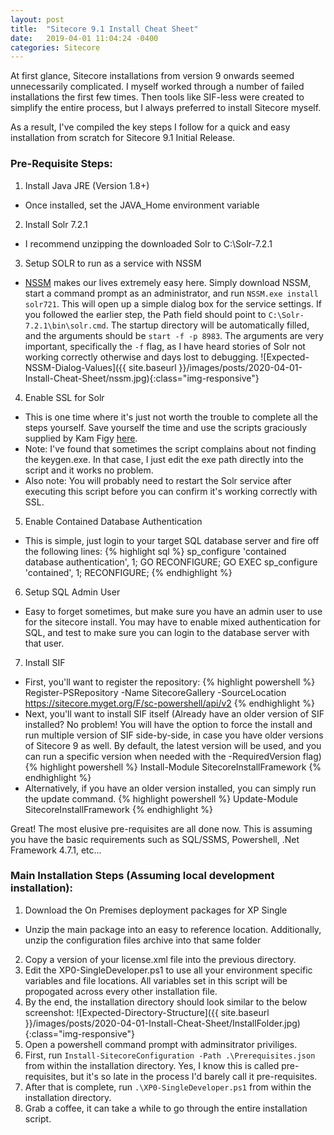 ```yaml
---
layout: post
title:  "Sitecore 9.1 Install Cheat Sheet"
date:   2019-04-01 11:04:24 -0400
categories: Sitecore
---
```

At first glance, Sitecore installations from version 9 onwards seemed unnecessarily complicated. I myself worked through a number of failed installations the first few times. Then tools like SIF-less were created to simplify the entire process, but I always preferred to install Sitecore myself.

As a result, I've compiled the key steps I follow for a quick and easy installation from scratch for Sitecore 9.1 Initial Release. 

### Pre-Requisite Steps:
1. Install Java JRE (Version 1.8+)
  - Once installed, set the JAVA_Home environment variable
2. Install Solr 7.2.1
  - I recommend unzipping the downloaded Solr to C:\Solr-7.2.1
3. Setup SOLR to run as a service with NSSM
  - [NSSM](https://nssm.cc/download) makes our lives extremely easy here. Simply download NSSM, start a command prompt as an administrator, and run `NSSM.exe install solr721`. This will open up a simple dialog box for the service settings. If you followed the earlier step, the Path field should point to `C:\Solr-7.2.1\bin\solr.cmd`. The startup directory will be automatically filled, and the arguments should be `start -f -p 8983`. The arguments are very important, specifically the `-f` flag, as I have heard stories of Solr not working correctly otherwise and days lost to debugging.
  ![Expected-NSSM-Dialog-Values]({{ site.baseurl }}/images/posts/2020-04-01-Install-Cheat-Sheet/nssm.jpg){:class="img-responsive"}
4. Enable SSL for Solr
  - This is one time where it's just not worth the trouble to complete all the steps yourself. Save yourself the time and use the scripts graciously supplied by Kam Figy [here](https://kamsar.net/index.php/2017/10/Quickly-add-SSL-to-Solr/).
  - Note: I've found that sometimes the script complains about not finding the keygen.exe. In that case, I just edit the exe path directly into the script and it works no problem.
  - Also note: You will probably need to restart the Solr service after executing this script before you can confirm it's working correctly with SSL.
5. Enable Contained Database Authentication
  - This is simple, just login to your target SQL database server and fire off the following lines:
    {% highlight sql %}
    sp_configure 'contained database authentication', 1;
    GO
    RECONFIGURE;
    GO
    EXEC sp_configure 'contained', 1;
    RECONFIGURE; 
    {% endhighlight %}
6. Setup SQL Admin User
  - Easy to forget sometimes, but make sure you have an admin user to use for the sitecore install. You may have to enable mixed authentication for SQL, and test to make sure you can login to the database server with that user.
7. Install SIF
  - First, you'll want to register the repository:
    {% highlight powershell %}
    Register-PSRepository -Name SitecoreGallery -SourceLocation https://sitecore.myget.org/F/sc-powershell/api/v2
    {% endhighlight %}
  - Next, you'll want to install SIF itself (Already have an older version of SIF installed? No problem! You will have the option to force the install and run multiple version of SIF side-by-side, in case you have older versions of Sitecore 9 as well. By default, the latest version will be used, and you can run a specific version when needed with the -RequiredVersion flag)
    {% highlight powershell %}
    Install-Module SitecoreInstallFramework
    {% endhighlight %}
  - Alternatively, if you have an older version installed, you can simply run the update command.
    {% highlight powershell %}
    Update-Module SitecoreInstallFramework
    {% endhighlight %}

Great! The most elusive pre-requisites are all done now. This is assuming you have the basic requirements such as SQL/SSMS, Powershell, .Net Framework 4.7.1, etc...

### Main Installation Steps (Assuming local development installation):
1. Download the On Premises deployment packages for XP Single
  - Unzip the main package into an easy to reference location. Additionally, unzip the configuration files archive into that same folder
2. Copy a version of your license.xml file into the previous directory.
3. Edit the XP0-SingleDeveloper.ps1 to use all your environment specific variables and file locations. All variables set in this script will be propogated across every other installation file.
4. By the end, the installation directory should look similar to the below screenshot:
![Expected-Directory-Structure]({{ site.baseurl }}/images/posts/2020-04-01-Install-Cheat-Sheet/InstallFolder.jpg){:class="img-responsive"}
5. Open a powershell command prompt with adminsitrator priviliges.
6. First, run `Install-SitecoreConfiguration -Path .\Prerequisites.json` from within the installation directory. Yes, I know this is called pre-requisites, but it's so late in the process I'd barely call it pre-requisites.
7. After that is complete, run `.\XP0-SingleDeveloper.ps1` from within the installation directory.
6. Grab a coffee, it can take a while to go through the entire installation script.